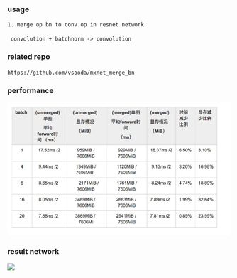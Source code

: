 ### usage

```
1. merge op bn to conv op in resnet network

 convolution + batchnorm -> convolution

```

### related repo
```
https://github.com/vsooda/mxnet_merge_bn
```
### performance
![](performance_test.jpg)
### result network
![](mergebn_test-symbol.png)